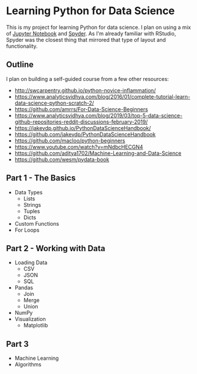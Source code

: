 # Learning Python for Data Science

This is my project for learning Python for data science. I plan on using a mix of [Jupyter Notebook](https://jupyter.org/) and [Spyder](https://www.spyder-ide.org/). As I'm already familiar with RStudio, Spyder was the closest thing that mirrored that type of layout and functionality.

## Outline 
I plan on building a self-guided course from a few other resources:
 - http://swcarpentry.github.io/python-novice-inflammation/
 - https://www.analyticsvidhya.com/blog/2016/01/complete-tutorial-learn-data-science-python-scratch-2/
 - https://github.com/amrrs/For-Data-Science-Beginners
 - https://www.analyticsvidhya.com/blog/2019/03/top-5-data-science-github-repositories-reddit-discussions-february-2019/
 - https://jakevdp.github.io/PythonDataScienceHandbook/
 - https://github.com/jakevdp/PythonDataScienceHandbook
 - https://github.com/macloo/python-beginners
 - https://www.youtube.com/watch?v=mNdbcHECGN4
 - https://github.com/aditya1702/Machine-Learning-and-Data-Science
 - https://github.com/wesm/pydata-book

 ## Part 1 - The Basics
 - Data Types
   - Lists
   - Strings 
   - Tuples
   - Dicts
  - Custom Functions
  - For Loops
 ## Part 2 - Working with Data
 - Loading Data
   - CSV
   - JSON
   - SQL
 - Pandas
   - Join
   - Merge
   - Union
 - NumPy
 - Visualization
   - Matplotlib
 ## Part 3
 - Machine Learning
 - Algorithms
 